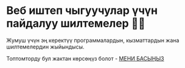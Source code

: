 # Веб иштеп чыгуучулар үчүн пайдалуу шилтемелер 👨‍💻
Жумуш үчүн эң керектүү программалардын, кызматтардын жана шилтемелердин жыйындысы.

 Топтомторду бул жактан көрсөңүз болот - [МЕНИ БАСЫҢЫЗ](https://tukashov.github.io/Web-Dev-Resources/)